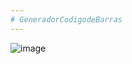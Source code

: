```yaml
---
# GeneradorCodigodeBarras
---
```


![image](https://github.com/user-attachments/assets/46bec89e-f11a-4641-aef7-942b01f2ca09)
